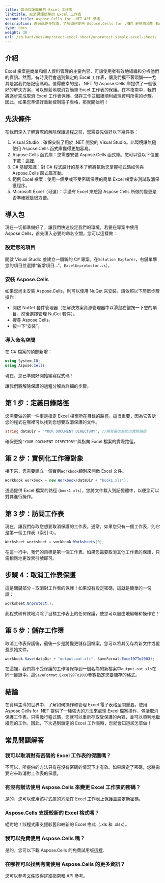 ```yaml
---
title: 取消保護簡單的 Excel 工作表
linktitle: 取消保護簡單的 Excel 工作表
second_title: Aspose.Cells for .NET API 參考
description: 透過此逐步指南，了解如何使用 Aspose.Cells for .NET 輕鬆取消對 Excel 工作表的保護。立即重新造訪您的資料。
type: docs
weight: 30
url: /zh-hant/net/unprotect-excel-sheet/unprotect-simple-excel-sheet/
---
```

## 介紹

Excel 檔案是商業和個人資料管理的主要內容，可讓使用者有效地組織和分析他們的資訊。然而，有時我們會遇到鎖定的 Excel 工作表，讓我們摸不著頭腦——尤其是當我們忘記密碼時。值得慶幸的是，.NET 的 Aspose.Cells 庫提供了一個很好的解決方案，可以輕鬆地取消對簡單 Excel 工作表的保護。在本指南中，我們將逐步完成取消 Excel 工作表保護、儲存工作並繼續順利處理資料所需的步驟。因此，如果您準備好重新控制電子表格，那就開始吧！

## 先決條件

在我們深入了解實際的解除保護過程之前，您需要先做好以下幾件事：

1. Visual Studio：確保安裝了用於 .NET 開發的 Visual Studio。此環境讓無縫使用 Aspose.Cells 函式庫變得更加容易。
2.  Aspose.Cells 函式庫：您需要安裝 Aspose.Cells 函式庫。您可以從以下位置下載：[這裡](https://releases.aspose.com/cells/net/).
3. C# 基礎知識：對 C# 程式設計的基本了解將幫助您掌握程式碼如何與 Aspose.Cells 函式庫互動。
4. 範例 Excel 檔案：使用一個受或不受密碼保護的簡單 Excel 檔案來測試取消保護程序。
5. Microsoft Excel（可選）：手邊有 Excel 來驗證 Aspose.Cells 所做的變更是否準確總是很方便。

## 導入包

現在一切都準備好了，讓我們快速設定我們的環境。若要在專案中使用 Aspose.Cells，首先匯入必要的命名空間。您可以這樣做：

### 設定您的項目

開啟 Visual Studio 並建立一個新的 C# 專案。在`Solution Explorer`，右鍵單擊您的項目並選擇“新增項目...”。`ExcelUnprotector.cs`）。

### 安裝 Aspose.Cells

如果您尚未安裝 Aspose.Cells，則可以使用 NuGet 來安裝。請依照以下簡單步驟操作：

- 開啟 NuGet 套件管理器（在解決方案資源管理器中以滑鼠右鍵按一下您的項目，然後選擇管理 NuGet 套件）。
- 搜尋 Aspose.Cells。
- 按一下“安裝”。

### 導入命名空間

在 C# 檔案的頂部新增：

```csharp
using System.IO;
using Aspose.Cells;
```

現在，您已準備好開始編寫程式碼！

讓我們將解除保護的過程分解為詳細的步驟。

## 第 1 步：定義目錄路徑

您需要做的第一件事是指定 Excel 檔案所在目錄的路徑。這很重要，因為它告訴您的程式在哪裡可以找到您想要取消保護的文件。

```csharp
string dataDir = "YOUR DOCUMENT DIRECTORY"; //將其更改為您的實際路徑
```

確保更換`"YOUR DOCUMENT DIRECTORY"`與指向 Excel 檔案的實際路徑。

## 第 2 步：實例化工作簿對象

接下來，您需要建立一個實例`Workbook`類別來開啟 Excel 文件。

```csharp
Workbook workbook = new Workbook(dataDir + "book1.xls");
```

透過提供 Excel 檔案的路徑 (`book1.xls`），您將文件載入到記憶體中，以便您可以對其進行操作。

## 第 3 步：訪問工作表

現在，讓我們存取您想要取消保護的工作表。通常，如果您只有一個工作表，則它是第一個工作表（索引 0）。

```csharp
Worksheet worksheet = workbook.Worksheets[0];
```

在這一行中，我們的目標是第一個工作表。如果您需要取消其他工作表的保護，只需相應地更改索引號即可。

## 步驟 4：取消工作表保護

這是關鍵部分 - 取消對工作表的保護！如果沒有設定密碼，這就是簡單的一句話：

```csharp
worksheet.Unprotect();
```

此程式碼有效地消除了目標工作表上的任何保護，使您可以自由地編輯和操作它！

## 第 5 步：儲存工作簿

取消工作表保護後，最後一步是將變更儲存回檔案。您可以將其另存為新文件或覆蓋原始文件。

```csharp
workbook.Save(dataDir + "output.out.xls", SaveFormat.Excel97To2003);
```

在這裡，我們將不受保護的工作簿保存到一個名為的新檔案中`output.out.xls`在同一目錄中。這`SaveFormat.Excel97To2003`參數指定您要儲存的格式。

## 結論

在資料主導的世界中，了解如何操作和管理 Excel 電子表格至關重要。使用 Aspose.Cells for .NET 提供了一種強大的方法來處理 Excel 檔案操作，包括取消保護工作表。只需幾行程式碼，您就可以重新存取受保護的內容，並可以順利地繼續您的工作。因此，下次遇到鎖定的 Excel 工作表時，您就會知道該怎麼做！

## 常見問題解答

### 我可以取消對有密碼的 Excel 工作表的保護嗎？
不可以，所提供的方法只有在沒有密碼的情況下才有效。如果設定了密碼，您將需要它來取消對工作表的保護。

### 有沒有辦法使用 Aspose.Cells 來變更 Excel 工作表的密碼？
是的，您可以使用該程式庫的方法在 Excel 工作表上保護並設定新密碼。

### Aspose.Cells 支援較新的 Excel 格式嗎？
絕對地！該程式庫支援較舊和較新的 Excel 格式（.xls 和 .xlsx）。

### 我可以免費使用 Aspose.Cells 嗎？
是的，您可以下載 Aspose.Cells 的免費試用版[這裡](https://releases.aspose.com/).

### 在哪裡可以找到有關使用 Aspose.Cells 的更多資訊？
您可以參考[文件](https://reference.aspose.com/cells/net/)取得詳細指南和 API 參考。
